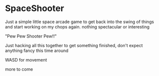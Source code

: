 # SpaceShooter
Just a simple little space arcade game to get back into the swing of things and start working on my chops again. nothing spectacular or interesting

"Pew Pew Shooter Pew!!"

Just hacking all this together to get something finished, don't expect anything fancy this time around

WASD for movement

more to come
